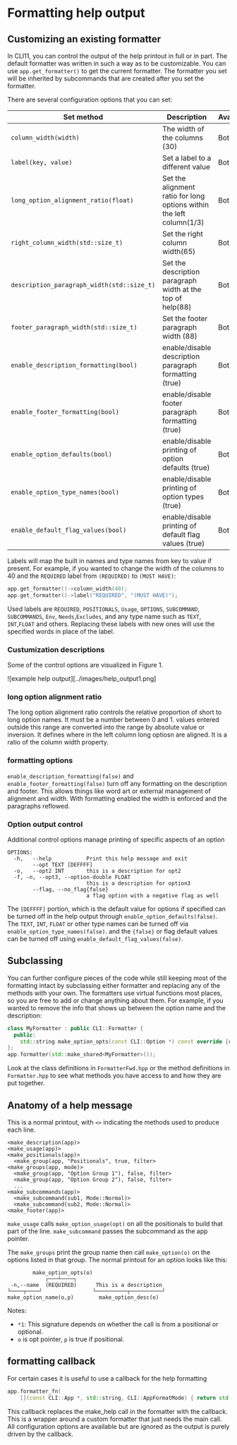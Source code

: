 # Formatting help output

## Customizing an existing formatter

In CLI11, you can control the output of the help printout in full or in part.
The default formatter was written in such a way as to be customizable. You can
use `app.get_formatter()` to get the current formatter. The formatter you set
will be inherited by subcommands that are created after you set the formatter.

There are several configuration options that you can set:

| Set method                                | Description                                                          | Availability |
| ------------------------------------------| -------------------------------------------------------------------- | ------------ |
| `column_width(width)`                     | The width of the columns (30)                                        | Both         |
| `label(key, value)`                       | Set a label to a different value                                     | Both         |
| `long_option_alignment_ratio(float)`      | Set the alignment ratio for long options within the left column(1/3) | Both         |
| `right_column_width(std::size_t)`         | Set the right column width(65)                                       | Both         |
| `description_paragraph_width(std::size_t)`| Set the description paragraph width at the top of help(88)           | Both         |
| `footer_paragraph_width(std::size_t)`     | Set the footer paragraph width (88)                                  | Both         |
| `enable_description_formatting(bool)`     | enable/disable description paragraph formatting (true)               | Both         |
| `enable_footer_formatting(bool)`          | enable/disable footer paragraph formatting (true)                    | Both         |
| `enable_option_defaults(bool)`            | enable/disable printing of option defaults (true)                    | Both         |
| `enable_option_type_names(bool)`          | enable/disable printing of option types (true)                       | Both         |
| `enable_default_flag_values(bool)`        | enable/disable printing of default flag values (true)                | Both         |

Labels will map the built in names and type names from key to value if present.
For example, if you wanted to change the width of the columns to 40 and the
`REQUIRED` label from `(REQUIRED)` to `(MUST HAVE)`:

```cpp
app.get_formatter()->column_width(40);
app.get_formatter()->label("REQUIRED", "(MUST HAVE)");
```

Used labels are `REQUIRED`,  `POSITIONALS`, `Usage`, `OPTIONS`, `SUBCOMMAND`, `SUBCOMMANDS`, `Env`, `Needs`,`Excludes`, and any type name such as `TEXT`, `INT`,`FLOAT` and others.  Replacing these labels with new ones will use the specified words in place of the label.  

### Custumization descriptions

Some of the control options are visualized in Figure 1.

![example help output][../images/help_output1.png]

### long option alignment ratio

The long option alignment ratio controls the relative proportion of short to long option names.   It must be a number between 0 and 1. values entered outside this range are converted into the range by absolute value or inversion.  It defines where in the left column long optiosn are aligned.   It is a ratio of the column width property.

### formatting options

`enable_description_formatting(false)` and `enable_footer_formatting(false)` turn off any formatting on the description and footer.  This allows things like word art or external management of alignment and width.  With formatting enabled the width is enforced and the paragraphs reflowed.

### Option output control

Additional control options manage printing of specific aspects of an option

```text
OPTIONS:
  -h,   --help           Print this help message and exit 
        --opt TEXT [DEFFFF]  
  -o,   --opt2 INT       this is a description for opt2 
  -f, -n, --opt3, --option-double FLOAT 
                         this is a description for option3 
        --flag, --no_flag{false} 
                         a flag option with a negative flag as well 
```

The `[DEFFFF]` portion, which is the default value for options if specified can be turned off in the help output through `enable_option_defaults(false)`.  The `TEXT`, `INT`, `FLOAT` or other type names can be turned off via `enable_option_type_names(false)`.  and the `{false}` or flag default values can be turned off using `enable_default_flag_values(false)`.



## Subclassing

You can further configure pieces of the code while still keeping most of the
formatting intact by subclassing either formatter and replacing any of the
methods with your own. The formatters use virtual functions most places, so you
are free to add or change anything about them. For example, if you wanted to
remove the info that shows up between the option name and the description:

```cpp
class MyFormatter : public CLI::Formatter {
  public:
    std::string make_option_opts(const CLI::Option *) const override {return "";}
};
app.formatter(std::make_shared<MyFormatter>());
```

Look at the class definitions in `FormatterFwd.hpp` or the method definitions in
`Formatter.hpp` to see what methods you have access to and how they are put
together.

## Anatomy of a help message

This is a normal printout, with `<>` indicating the methods used to produce each
line.

```text
<make_description(app)>
<make_usage(app)>
<make_positionals(app)>
  <make_group(app, "Positionals", true, filter>
<make_groups(app, mode)>
  <make_group(app, "Option Group 1"), false, filter>
  <make_group(app, "Option Group 2"), false, filter>
  ...
<make_subcommands(app)>
  <make_subcommand(sub1, Mode::Normal)>
  <make_subcommand(sub2, Mode::Normal)>
<make_footer(app)>
```

`make_usage` calls `make_option_usage(opt)` on all the positionals to build that
part of the line. `make_subcommand` passes the subcommand as the app pointer.

The `make_groups` print the group name then call `make_option(o)` on the options
listed in that group. The normal printout for an option looks like this:

```text
        make_option_opts(o)
            ┌───┴────┐
 -n,--name  (REQUIRED)      This is a description
└────┬────┘                └──────────┬──────────┘
make_option_name(o,p)        make_option_desc(o)
```

Notes:

- `*1`: This signature depends on whether the call is from a positional or
  optional.
- `o` is opt pointer, `p` is true if positional.


## formatting callback

For certain cases it is useful to use a callback for the help formatting

```c++
app.formatter_fn(
    [](const CLI::App *, std::string, CLI::AppFormatMode) { return std::string("This is really simple"); });
```

This callback replaces the make_help call in the formatter with the callback.  This is a wrapper around a custom formatter that just needs the main call.  All configuration options are available but are ignored as the output is purely driven by the callback.
  